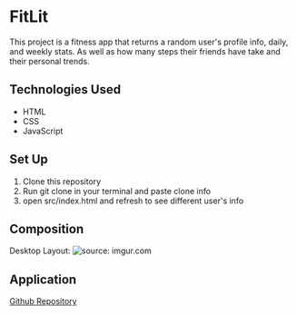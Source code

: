 # FitLit
This project is a fitness app that returns a random user's profile info, daily, and weekly stats. As well as how many steps their friends have take and their
personal trends. 

## Technologies Used
* HTML
* CSS
* JavaScript
## Set Up
1. Clone this repository
2. Run git clone in your terminal and paste clone info
3. open src/index.html and refresh to see different user's info
## Composition
Desktop Layout:
<img href="https://imgur.com/FOFxWGq"><img src="https://i.imgur.com/FOFxWGq.png" title="source: imgur.com"/>
## Application
[Github Repository](https://github.com/TimNguyen21/fitlit-starter-kit)

